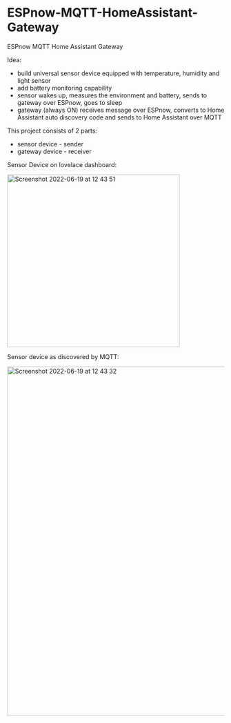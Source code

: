 # ESPnow-MQTT-HomeAssistant-Gateway
ESPnow MQTT Home Assistant Gateway

Idea:
<ul>
  <li>build universal sensor device equipped with temperature, humidity and light sensor</li>
  <li>add battery monitoring capability
  <li>sensor wakes up, measures the environment and battery, sends to gateway over ESPnow, goes to sleep
  <li>gateway (always ON) receives message over ESPnow, converts to Home Assistant auto discovery code and sends to Home Assistant over MQTT
</ul>

This project consists of 2 parts:
<ul>
  <li>sensor device - sender</li>
  <li>gateway device - receiver</li>
</ul>


Sensor Device on lovelace dashboard:

<img width="400" alt="Screenshot 2022-06-19 at 12 43 51" src="https://user-images.githubusercontent.com/46562447/174488029-645ff458-5a33-4814-8637-d4f40de59a2d.png">

Sensor device as discovered by MQTT:

<img width="809" alt="Screenshot 2022-06-19 at 12 43 32" src="https://user-images.githubusercontent.com/46562447/174488031-cf575458-4a8f-4193-bfaf-33d7e14fd2a3.png">
